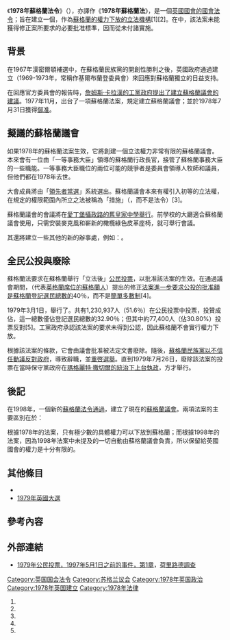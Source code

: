<span>《</span>**1978年蘇格蘭法令**》（），亦譯作《**1978年蘇格蘭法**》，是一個[英國國會的](https://zh.wikipedia.org/wiki/英國國會 "wikilink")[國會法令](https://zh.wikipedia.org/wiki/英國國會法令 "wikilink")；旨在建立一個，作為[蘇格蘭的](../Page/蘇格蘭.md "wikilink")[權力下放的](../Page/权力下放.md "wikilink")[立法機構](../Page/立法机构.md "wikilink")\[1\]\[2\]。在中，該法案未能獲得修正案所要求的必要批准標準，因而從未付諸實施。

## 背景

在1967年漢密爾頓補選中，在蘇格蘭民族黨的開創性勝利之後，英國政府通過建立（1969-1973年，常稱作基爾布蘭登委員會）來回應對蘇格蘭獨立的日益支持。

在回應官方委員會的報告時，[詹姆斯·卡拉漢的](../Page/詹姆斯·卡拉漢.md "wikilink")[工黨政府提出了建立蘇格蘭議會的建議](../Page/工党_\(英国\).md "wikilink")。1977年11月，出台了一項蘇格蘭法案，規定建立蘇格蘭議會；並於1978年7月31日獲得[御准](../Page/御准.md "wikilink")。

## 擬議的蘇格蘭議會

如果1978年的蘇格蘭法案生效，它將創建一個立法權力非常有限的蘇格蘭議會。本來會有一位由「一等事務大臣」領導的蘇格蘭行政長官，接管了蘇格蘭事務大臣的一些職能。一等事務大臣職位的兩位可能的競爭者是委員會領導人牧師和議員，但他們都在1978年去世。

大會成員將由「[領先者當選](https://zh.wikipedia.org/wiki/領先者當選 "wikilink")」系統選出。蘇格蘭議會本來有權引入初等的立法權，在規定的權限範圍內所立之法被稱為「措施」（，而不是法令）\[3\]。

蘇格蘭議會的會議將在[愛丁堡攝政路的舊皇家中學舉行](../Page/爱丁堡.md "wikilink")。前學校的大廳適合蘇格蘭議會使用，只需安裝麥克風和嶄新的橄欖綠色皮革座椅，就可舉行會議。

其還將建立一些其他的新的辦事處，例如：。

## 全民公投與廢除

蘇格蘭法要求在蘇格蘭舉行「立法後」[公民投票](../Page/公民投票.md "wikilink")，以批准該法案的生效。在通過議會期間，（代表[英格蘭席位的蘇格蘭人](../Page/英格兰.md "wikilink")）提出的修正[法案進一步要求公投的批准額是蘇格蘭登記選民總數的](https://zh.wikipedia.org/wiki/法案 "wikilink")40％，而不是[簡單多數制](https://zh.wikipedia.org/wiki/領先者當選 "wikilink")\[4\]。

1979年3月1日，舉行了。共有1,230,937人（51.6％）在公民投票中投票，投贊成佔，這一總數僅佔登記選民總數的32.90％；但其中約77,400人（佔30.80%）投票反對\[5\]。工黨政府承認該法案的要求未得到公認，因此蘇格蘭不會實行權力下放。

根據該法案的條款，它會由議會批准被法定文書廢除。隨後，[蘇格蘭民族黨以](../Page/苏格兰民族党.md "wikilink")[不信任動議反對政府](https://zh.wikipedia.org/wiki/不信任動議 "wikilink")，導致辭職，並[重啓選舉](https://zh.wikipedia.org/wiki/1979年英國大選 "wikilink")。直到1979年7月26日，廢除該法案的投票在當時保守黨政府在[瑪格麗特·撒切爾的統治下上台執政](../Page/玛格丽特·撒切尔.md "wikilink")，方才舉行。

## 後記

在1998年，一個新的[蘇格蘭法令通過](../Page/1998年蘇格蘭法令.md "wikilink")，建立了現在的[蘇格蘭議會](../Page/蘇格蘭議會.md "wikilink")。兩項法案的主要區別在於：

根據1978年的法案，只有極少數的具體權力可以下放到蘇格蘭；而根據1998年的法案，因為1998年法案中未提及的一切自動由蘇格蘭議會負責，所以保留給英國國會的權力是十分有限的。

## 其他條目

  -
  - [1979年英國大選](https://zh.wikipedia.org/wiki/1979年英國大選 "wikilink")

## 參考內容

## 外部連結

  - [1979年公民投票，1997年5月1日之前的事件，第1章](https://web.archive.org/web/20051111183634/http://www.scottish.parliament.uk/vli/holyrood/inquiry/sp205-02.htm)，[荷里路德調查](../Page/蘇格蘭議會大樓.md "wikilink")

[Category:英国国会法令](https://zh.wikipedia.org/wiki/Category:英国国会法令 "wikilink")
[Category:苏格兰议会](https://zh.wikipedia.org/wiki/Category:苏格兰议会 "wikilink")
[Category:1978年英国政治](https://zh.wikipedia.org/wiki/Category:1978年英国政治 "wikilink")
[Category:1978年英国建立](https://zh.wikipedia.org/wiki/Category:1978年英国建立 "wikilink")
[Category:1978年法律](https://zh.wikipedia.org/wiki/Category:1978年法律 "wikilink")

1.
2.
3.
4.
5.